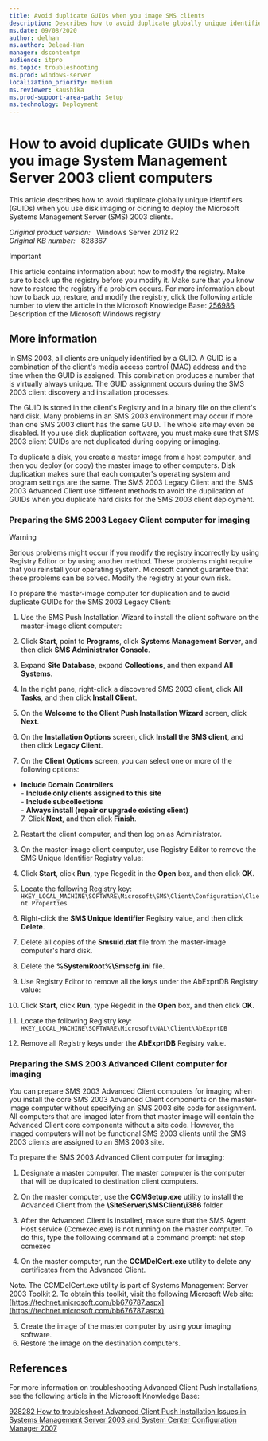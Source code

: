 ```yaml
---
title: Avoid duplicate GUIDs when you image SMS clients
description: Describes how to avoid duplicate globally unique identifiers (GUIDs) when you use disk imaging or cloning to deploy the Microsoft Systems Management Server (SMS) 2003 clients.
ms.date: 09/08/2020
author: delhan
ms.author: Delead-Han
manager: dscontentpm
audience: itpro
ms.topic: troubleshooting
ms.prod: windows-server
localization_priority: medium
ms.reviewer: kaushika
ms.prod-support-area-path: Setup
ms.technology: Deployment
---
```

# How to avoid duplicate GUIDs when you image System Management Server 2003 client computers

This article describes how to avoid duplicate globally unique identifiers (GUIDs) when you use disk imaging or cloning to deploy the Microsoft Systems Management Server (SMS) 2003 clients.

_Original product version:_ &nbsp; Windows Server 2012 R2  
_Original KB number:_ &nbsp; 828367

> [!IMPORTANT]
> This article contains information about how to modify the registry. Make sure to back up the registry before you modify it. Make sure that you know how to restore the registry if a problem occurs. For more information about how to back up, restore, and modify the registry, click the following article number to view the article in the Microsoft Knowledge Base: [256986](https://support.microsoft.com/help/256986) Description of the Microsoft Windows registry  

## More information

In SMS 2003, all clients are uniquely identified by a GUID. A GUID is a combination of the client's media access control (MAC) address and the time when the GUID is assigned. This combination produces a number that is virtually always unique. The GUID assignment occurs during the SMS 2003 client discovery and installation processes.

The GUID is stored in the client's Registry and in a binary file on the client's hard disk. Many problems in an SMS 2003 environment may occur if more than one SMS 2003 client has the same GUID. The whole site may even be disabled. If you use disk duplication software, you must make sure that SMS 2003 client GUIDs are not duplicated during copying or imaging.

To duplicate a disk, you create a master image from a host computer, and then you deploy (or copy) the master image to other computers. Disk duplication makes sure that each computer's operating system and program settings are the same. The SMS 2003 Legacy Client and the SMS 2003 Advanced Client use different methods to avoid the duplication of GUIDs when you duplicate hard disks for the SMS 2003 client deployment.

### Preparing the SMS 2003 Legacy Client computer for imaging

> [!WARNING]
> Serious problems might occur if you modify the registry incorrectly by using Registry Editor or by using another method. These problems might require that you reinstall your operating system. Microsoft cannot guarantee that these problems can be solved. Modify the registry at your own risk. 

To prepare the master-image computer for duplication and to avoid duplicate GUIDs for the SMS 2003 Legacy Client:

1. Use the SMS Push Installation Wizard to install the client software on the master-image client computer:

1. Click **Start**, point to
 **Programs**, click **Systems Management Server**, and then click **SMS Administrator Console**.
  2. Expand **Site Database**, expand
 **Collections**, and then expand **All Systems**.
  3. In the right pane, right-click a discovered SMS 2003 client, click **All Tasks**, and then click **Install Client**.
  4. On the **Welcome to the Client Push Installation Wizard** screen, click **Next**.
  5. On the **Installation Options** screen, click **Install the SMS client**, and then click **Legacy Client**.
  6. On the **Client Options** screen, you can select one or more of the following options:

- **Include Domain Controllers**  
      - **Include only clients assigned to this site**  
      - **Include subcollections**  
      - **Always install (repair or upgrade existing client)**  
  7. Click **Next**, and then click
 **Finish**.
2. Restart the client computer, and then log on as Administrator.
3. On the master-image client computer, use Registry Editor to remove the SMS Unique Identifier Registry value:

1. Click **Start**, click
 **Run**, type Regedit in the
 **Open** box, and then click **OK**.
  2. Locate the following Registry key: `HKEY_LOCAL_MACHINE\SOFTWARE\Microsoft\SMS\Client\Configuration\Client Properties` 

3. Right-click the **SMS Unique Identifier** Registry value, and then click **Delete**.
4. Delete all copies of the **Smsuid.dat** file from the master-image computer's hard disk.
5. Delete the **%SystemRoot%\Smscfg.ini** file.

6. Use Registry Editor to remove all the keys under the AbExprtDB Registry value:

1. Click **Start**, click
 **Run**, type Regedit in the
 **Open** box, and then click **OK**.
  2. Locate the following Registry key: `HKEY_LOCAL_MACHINE\SOFTWARE\Microsoft\NAL\Client\AbExprtDB` 

3. Remove all Registry keys under the
 **AbExprtDB** Registry value.

### Preparing the SMS 2003 Advanced Client computer for imaging

You can prepare SMS 2003 Advanced Client computers for imaging when you install the core SMS 2003 Advanced Client components on the master-image computer without specifying an SMS 2003 site code for assignment. All computers that are imaged later from that master image will contain the Advanced Client core components without a site code. However, the imaged computers will not be functional SMS 2003 clients until the SMS 2003 clients are assigned to an SMS 2003 site.

To prepare the SMS 2003 Advanced Client computer for imaging:

1. Designate a master computer. The master computer is the computer that will be duplicated to destination client computers.
2. On the master computer, use the
 **CCMSetup.exe** utility to install the Advanced Client from the
 **\\**SiteServer**\SMSClient\i386** folder.
3. After the Advanced Client is installed, make sure that the SMS Agent Host service (Ccmexec.exe) is not running on the master computer. To do this, type the following command at a command prompt: net stop ccmexec 

4. On the master computer, run the
 **CCMDelCert.exe** utility to delete any certificates from the Advanced Client.

Note. The CCMDelCert.exe utility is part of Systems Management Server 2003 Toolkit 2. To obtain this toolkit, visit the following Microsoft Web site: [https://technet.microsoft.com/bb676787.aspx](https://technet.microsoft.com/bb676787.aspx) 

5. Create the image of the master computer by using your imaging software.
6. Restore the image on the destination computers.

## References

For more information on troubleshooting Advanced Client Push Installations, see the following article in the Microsoft Knowledge Base:

[928282 How to troubleshoot Advanced Client Push Installation Issues in Systems Management Server 2003 and System Center Configuration Manager 2007](https://support.microsoft.com/help/925282)
